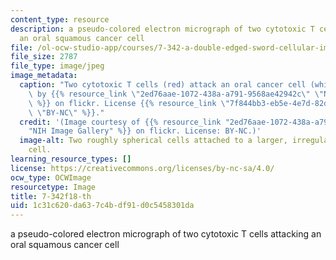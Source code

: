 ```yaml
---
content_type: resource
description: a pseudo-colored electron micrograph of two cytotoxic T cells attacking
  an oral squamous cancer cell
file: /ol-ocw-studio-app/courses/7-342-a-double-edged-sword-cellular-immunity-in-health-and-disease-fall-2018/1c31c620da637c4bdf91d0c5458301da_7-342f18-th.jpg
file_size: 2787
file_type: image/jpeg
image_metadata:
  caption: "Two cytotoxic T cells (red) attack an oral cancer cell (white).\_Image\
    \ by {{% resource_link \"2ed76aae-1072-438a-a791-9568ae42942c\" \"NIH Image Gallery\"\
    \ %}} on flickr. License {{% resource_link \"7f844bb3-eb5e-4e7d-82d7-6ae61c11a67a\"\
    \ \"BY-NC\" %}}."
  credit: '(Image courtesy of {{% resource_link "2ed76aae-1072-438a-a791-9568ae42942c"
    "NIH Image Gallery" %}} on flickr. License: BY-NC.)'
  image-alt: Two roughly spherical cells attached to a larger, irregularly shaped
    cell.
learning_resource_types: []
license: https://creativecommons.org/licenses/by-nc-sa/4.0/
ocw_type: OCWImage
resourcetype: Image
title: 7-342f18-th
uid: 1c31c620-da63-7c4b-df91-d0c5458301da
---
```

a pseudo-colored electron micrograph of two cytotoxic T cells attacking an oral squamous cancer cell